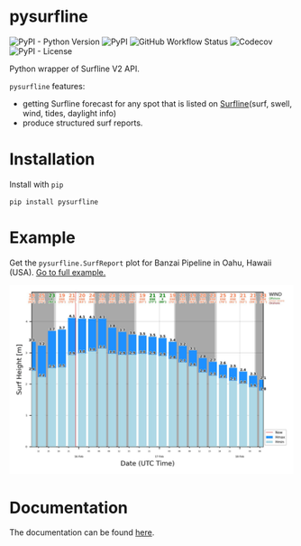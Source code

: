 # pysurfline

![PyPI - Python Version](https://img.shields.io/pypi/pyversions/pysurfline)
![PyPI](https://img.shields.io/pypi/v/pysurfline?color=blue)
![GitHub Workflow Status](https://img.shields.io/github/workflow/status/giocaizzi/pysurfline/ci)
![Codecov](https://img.shields.io/codecov/c/gh/giocaizzi/pysurfline)
![PyPI - License](https://img.shields.io/pypi/l/pysurfline)

Python wrapper of Surfline V2 API.

`pysurfline` features:
- getting Surfline forecast for any spot that is listed on [Surfline](https://www.surfline.com)(surf, swell, wind, tides, daylight info)
- produce structured surf reports.

# Installation

Install with `pip`
```
pip install pysurfline
```

# Example

Get the `pysurfline.SurfReport` plot for Banzai Pipeline in Oahu, Hawaii (USA).
[Go to full example.](https://giocaizzi.github.io/pysurfline/examples/surf_report.html)

![SurfReport plot](https://github.com/giocaizzi/pysurfline/blob/main/docsrc/source/images/surfreport_pipeline.jpeg)

# Documentation

The documentation can be found [here](https://giocaizzi.github.io/pysurfline/).
